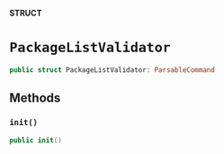 **STRUCT**

# `PackageListValidator`

```swift
public struct PackageListValidator: ParsableCommand
```

## Methods
### `init()`

```swift
public init()
```
